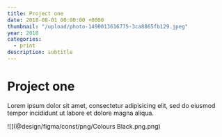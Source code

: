```yaml
---
title: Project one
date: 2018-08-01 00:00:00 +0000
thumbnail: "/upload/photo-1490013616775-3ca8865fb129.jpeg"
year: 2018
categories:
  - print
description: subtitle
---
```


# Project one

Lorem ipsum dolor sit amet, consectetur adipisicing elit, sed do eiusmod tempor incididunt ut labore et dolore magna aliqua.

![](@design/figma/const/png/Colours Black.png.png)
